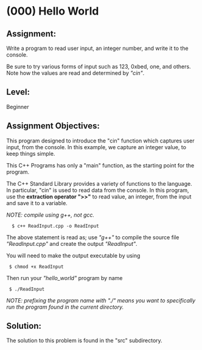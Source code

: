 # (000) Hello World

## Assignment:

Write a program to read user input, an integer number, and write it to the console.

Be sure to try various forms of input such as 123, 0xbed, one, and others. Note how the values are read and determined by *"cin"*.

## Level:

Beginner

## Assignment Objectives:

This program designed to introduce the "cin" function which captures user input, from the console. In this example, we capture an integer value, to keep things simple. 

This C++ Programs has only a "main" function, as the starting point for the program. 

The C++ Standard Library provides  a variety of functions to the language. In particular, "cin" is used to read data from the console. In this program, use the __extraction operator ">>"__ to read value, an integer, from the input and save it to a variable.

*_NOTE:_ compile using g++, not gcc.*

      $ c++ ReadInput.cpp -o ReadInput

The above statement is read as; use *"g++"* to compile the source file *"ReadInput.cpp"* and create the output *"ReadInput"*.   

You will need to make the output executable by using 

     $ chmod +x ReadInput

Then run your *"hello_world"* program by name

     $ ./ReadInput

*_NOTE:_ prefixing the program name with "./" means you want to specifically run the program found in the current directory.*



## Solution:

The solution to this problem is found in the "src" subdirectory. 